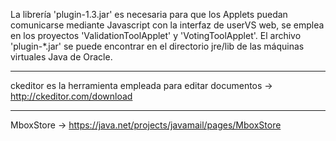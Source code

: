 La librería 'plugin-1.3.jar' es necesaria para que los Applets puedan comunicarse mediante Javascript con la interfaz de userVS web, se emplea en los proyectos 'ValidationToolApplet' y 'VotingToolApplet'.
El archivo 'plugin-*.jar' se puede encontrar en el directorio jre/lib de las máquinas virtuales Java de Oracle.

-------------------------------------------------------------------------------------------------

ckeditor es la herramienta empleada para editar documentos -> http://ckeditor.com/download

-------------------------------------------------------------------------------------------------
MboxStore -> https://java.net/projects/javamail/pages/MboxStore


